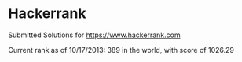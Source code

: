 Hackerrank
==========

Submitted Solutions for https://www.hackerrank.com

Current rank as of 10/17/2013: 389 in the world, with score of 1026.29

